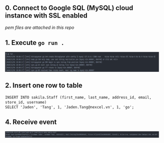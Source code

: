 ## 0. Connect to Google SQL (MySQL) cloud instance with SSL enabled 
_pem files are attached in this repo_

## 1. Execute `go run .`
![](pic/go_run.png)

## 2. Insert one row to table
```
INSERT INTO sakila.Staff (first_name, last_name, address_id, email, store_id, username)
SELECT 'Jaden', 'Tang', 1, 'Jaden.Tang@nexcel.vn', 1, 'go';
```

## 4. Receive event
![](pic/recorded_insert.png)
